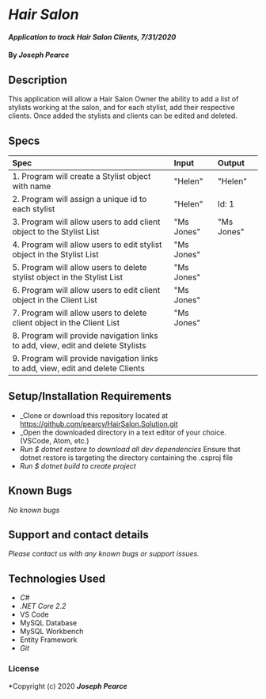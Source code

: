 # _Hair Salon_

#### _Application to track Hair Salon Clients, 7/31/2020_

#### By _**Joseph Pearce**_

## Description

This application will allow a Hair Salon Owner the ability to add a list of stylists working at the salon, and for each stylist, add their respective clients. Once added the stylists and clients can be edited and deleted.  

## Specs

| Spec                                                                              | Input                                                          | Output                                      |
| :-------------------------------------------------------------------------------- | :------------------------------------------------------------- | :------------------------------------------ |
| 1. Program will create a Stylist object with name | "Helen" | "Helen"  |
| 2. Program will assign a unique id to each stylist | "Helen" | Id: 1  |
| 3. Program will allow users to add client object to the Stylist List | "Ms Jones" | "Ms Jones" |
| 4. Program will allow users to edit stylist object in the Stylist List | "Ms Jones" |          |
| 5. Program will allow users to delete stylist object in the Stylist List | "Ms Jones" |  |
| 6. Program will allow users to edit client object in the Client List | "Ms Jones" |          |
| 7. Program will allow users to delete client object in the Client List | "Ms Jones" |  |
| 8. Program will provide navigation links to add, view, edit and delete Stylists |  |  |
| 9. Program will provide navigation links to add, view, edit and delete Clients |  |  |



## Setup/Installation Requirements

- _Clone or download this repository located at https://github.com/pearcy/HairSalon.Solution.git
- _Open the downloaded directory in a text editor of your choice. (VSCode, Atom, etc.)
- _Run \$ dotnet restore to download all dev dependencies_ Ensure that dotnet restore is targeting the directory containing the .csproj file
- _Run \$ dotnet build to create project_


## Known Bugs

_No known bugs_

## Support and contact details

_Please contact us with any known bugs or support issues._

## Technologies Used

- _C#_
- _.NET Core 2.2_
- VS Code
- MySQL Database
- MySQL Workbench
- Entity Framework
- _Git_

### License

*Copyright (c) 2020 **_Joseph Pearce_**